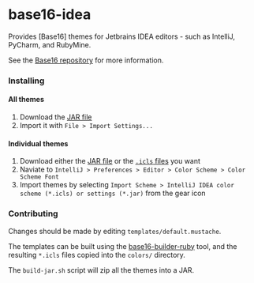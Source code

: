 base16-idea
===========

Provides [Base16] themes for Jetbrains IDEA editors - such as IntelliJ, PyCharm, and RubyMine. 

See the [Base16 repository](https://github.com/chriskempson/base16) for more information.

### Installing

#### All themes

1. Download the [JAR file](https://github.com/adilosa/base16-idea/raw/master/Base16Idea.jar)
2. Import it with `File > Import Settings...`

#### Individual themes

1. Download either the [JAR file](https://github.com/adilosa/base16-idea/raw/master/Base16Idea.jar) or the [`.icls` files](https://github.com/adilosa/base16-idea/tree/master/colors) you want
2. Naviate to `IntelliJ > Preferences > Editor > Color Scheme > Color Scheme Font`
3. Import themes by selecting `Import Scheme > IntelliJ IDEA color scheme (*.icls) or settings (*.jar)` from the gear icon

### Contributing

Changes should be made by editing `templates/default.mustache`.

The templates can be built using the [base16-builder-ruby](https://github.com/obahareth/base16-builder-ruby) tool, and the resulting `*.icls` files copied into the `colors/` directory.

The `build-jar.sh` script will zip all the themes into a JAR. 
